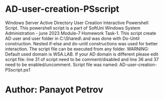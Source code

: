 # AD-user-creation-PSscript
Windows Server Active Directory User Creation Interactive Powershell Script.
This powershell script is a part of SoftUni Windows System Administration - june 2023 Module-7 Homework Task-1.
This script create AD user and user folder in C:\Shared\ and was done with Do-Until construction. 
Nested if-else and do-unitl constructions was used for better interaction.
The script file can be executed from any folder. 
WARNING: Default used domain is WSA.LAB. If your AD domain is different please edit script file: 
line 31 of script need to be comment/disabled and line 36 and 37 need to be enabled/uncomment.
Script file was named: AD-user-creation-PSscript.ps1
# Author: Panayot Petrov
